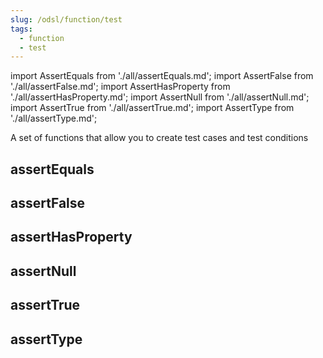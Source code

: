 ```yaml
---
slug: /odsl/function/test
tags:
  - function
  - test
---
```

import AssertEquals from './all/assertEquals.md';
import AssertFalse from './all/assertFalse.md';
import AssertHasProperty from './all/assertHasProperty.md';
import AssertNull from './all/assertNull.md';
import AssertTrue from './all/assertTrue.md';
import AssertType from './all/assertType.md';

A set of functions that allow you to create test cases and test conditions

## assertEquals
<AssertEquals  />

## assertFalse
<AssertFalse  />

## assertHasProperty
<AssertHasProperty  />

## assertNull
<AssertNull  />

## assertTrue
<AssertTrue  />

## assertType
<AssertType  />
